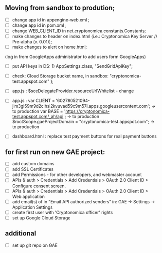 
## Moving from sandbox to prodution;

- [ ] change app id in appengine-web.xml ;
- [ ] change app id in pom.xml ;
- [ ] change WEB_CLIENT_ID in net.cryptonomica.constants.Constants;
- [ ] make changes to header on index.html (i.e.: Cryptonomica Key Server // Pre-alpha (v. 0.01));
- [ ] make changes to alert on home.html;

(log in from GoogleApps administrator to add users form GoogleApps)
- [ ] put API keys in DS: 1) AppSettings.class, "SendGridApiKey";
- [ ] check: Cloud Storage bucket name, in sandbox:  "cryptonomica-test.appspot.com" );


- [ ] app.js : $sceDelegateProvider.resourceUrlWhitelist - change
- [ ] app.js :  var CLIENT = '602780521094-jim3gi59m9d2clhsi2kvuvad59c9m57l.apps.googleusercontent.com'; -> to production
                var BASE = 'https://cryptonomica-test.appspot.com/_ah/api'; -> to production
                $rootScope.gaeProjectDomain = "cryptonomica-test.appspot.com"; -> to production
- [ ] dashboard.html : replace test payment buttons for real payment buttons

## for first run on new GAE project:

- [ ] add custom domains
- [ ] add SSL Certificates
- [ ] add Permissions - for other developers, and webmaster account
- [ ] APIs & auth > Credentials > Add Credentials > OAuth 2.0 Client ID > Configure consent screen.
- [ ] APIs & auth > Credentials > Add Credentials > OAuth 2.0 Client ID > Web application
- [ ] add email(s) of in "Email API authorized senders" in:
                    GAE -> Settings -> Application Settings
- [ ] create first user with 'Cryptonomica officer' rights
- [ ] set up Google Cloud Storage

## additional

- [ ] set up git repo on GAE
